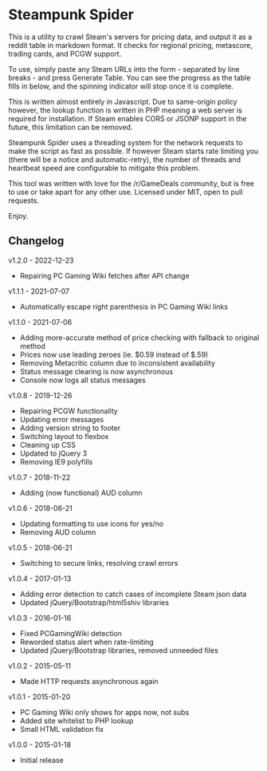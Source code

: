 # Steampunk Spider

This is a utility to crawl Steam's servers for pricing data, and output it as a reddit table in markdown format.  It checks for regional pricing, metascore, trading cards, and PCGW support.

To use, simply paste any Steam URLs into the form - separated by line breaks - and press Generate Table.  You can see the progress as the table fills in below, and the spinning indicator will stop once it is complete.

This is written almost entirely in Javascript.  Due to same-origin policy however, the lookup function is written in PHP meaning a web server is required for installation.  If Steam enables CORS or JSONP support in the future, this limitation can be removed.

Steampunk Spider uses a threading system for the network requests to make the script as fast as possible.  If however Steam starts rate limiting you (there will be a notice and automatic-retry), the number of threads and heartbeat speed are configurable to mitigate this problem.

This tool was written with love for the /r/GameDeals community, but is free to use or take apart for any other use.  Licensed under MIT, open to pull requests.

Enjoy.

## Changelog

v1.2.0 - 2022-12-23
* Repairing PC Gaming Wiki fetches after API change

v1.1.1 - 2021-07-07
* Automatically escape right parenthesis in PC Gaming Wiki links

v1.1.0 - 2021-07-06
* Adding more-accurate method of price checking with fallback to original method
* Prices now use leading zeroes (ie. $0.59 instead of $.59)
* Removing Metacritic column due to inconsistent availability
* Status message clearing is now asynchronous
* Console now logs all status messages

v1.0.8 - 2019-12-26
* Repairing PCGW functionality
* Updating error messages
* Adding version string to footer
* Switching layout to flexbox
* Cleaning up CSS
* Updated to jQuery 3
* Removing IE9 polyfills

v1.0.7 - 2018-11-22
* Adding (now functional) AUD column

v1.0.6 - 2018-06-21
* Updating formatting to use icons for yes/no
* Removing AUD column

v1.0.5 - 2018-06-21
* Switching to secure links, resolving crawl errors

v1.0.4 - 2017-01-13
* Adding error detection to catch cases of incomplete Steam json data
* Updated jQuery/Bootstrap/html5shiv libraries

v1.0.3 - 2016-01-16
* Fixed PCGamingWiki detection
* Reworded status alert when rate-limiting
* Updated jQuery/Bootstrap libraries, removed unneeded files

v1.0.2 - 2015-05-11
* Made HTTP requests asynchronous again

v1.0.1 - 2015-01-20
* PC Gaming Wiki only shows for apps now, not subs
* Added site whitelist to PHP lookup
* Small HTML validation fix

v1.0.0 - 2015-01-18
* Initial release
